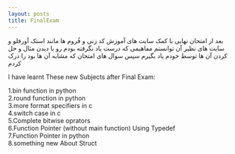 ```yaml
---
layout: posts
title: FinalExam
---
```

بعد از امتحان نهایی با کمک سایت های آموزش کد زنی و فُروم ها مانند استک آورفلو و سایت های نظیر آن توانستم مفاهیمی که درست یاد نگرفته بودم رو با دیدن مثال و حل کردن آن ها توسط خودم یاد بگیرم سپس سوال های امتحان که مشابه آن ها بود را درک کردم

I have learnt These new Subjects after Final Exam:

1.bin function in python<br>
2.round function in python<br>
3.more format specifiers in c<br>
4.switch case in c<br>
5.Complete bitwise oprators<br>
6.Function Pointer (without main function) Using Typedef<br>
7.Function Pointer in python<br>
8.something new About Struct<br>

